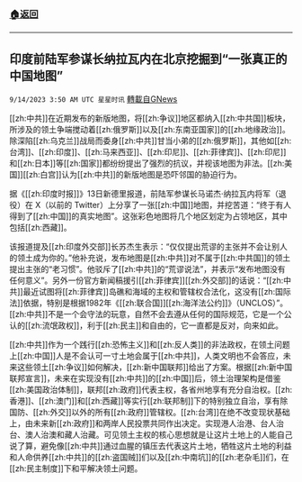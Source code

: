###  [:house:返回](README.md)
---


## 印度前陆军参谋长纳拉瓦内在北京挖掘到“一张真正的中国地图”
`9/14/2023 3:50 AM UTC 星星时讯` [轉載自GNews](https://gnews.org/articles/1688123)

[[zh:中共]]在近期发布的新版地图，将[[zh:争议]]地区都纳入[[zh:中共国]]板块，所涉及的领土争端搅动着[[zh:俄罗斯]]以及[[zh:东南亚国家]]的[[zh:地缘政治]]。除深陷[[zh:乌克兰]]战局而委身[[zh:中共]]甘当小弟的[[zh:俄罗斯]]，其他如[[zh:台湾]]、[[zh:印度]]、[[zh:马来西亚]]、[[zh:印尼]]、[[zh:菲律宾]]、[[zh:印尼]]和[[zh:日本]]等[[zh:国家]]都纷纷提出了强烈的抗议，并视该地图为非法。[[zh:美国]][[zh:白宫]]认为[[zh:中共]]的新版地图是恐吓邻国的胁迫行为。

  

据《[[zh:印度时报]]》13日新德里报道，前陆军参谋长马诺杰·纳拉瓦内将军（退役）在 X（以前的 Twitter）上分享了一张[[zh:中国]]地图，并挖苦道：“终于有人得到了[[zh:中国]]的真实地图”。这张彩色地图将几个地区划定为占领地区，其中包括[[zh:西藏]]。

  

该报道提及[[zh:印度外交部]]长苏杰生表示：“仅仅提出荒谬的主张并不会让别人的领土成为你的。”他补充说，发布地图是[[zh:中共]]对不属于[[zh:中共国]]的领土提出主张的“老习惯”。他驳斥了[[zh:中共]]的“荒谬说法”，并表示“发布地图没有任何意义”。另外一份官方新闻稿援引[[zh:菲律宾]][[zh:外交部]]的话说：“[[zh:中共]]最近试图将[[zh:菲律宾]]岛礁和海域的主权和管辖权合法化，这没有[[zh:国际法]]依据，特别是根据1982年《[[zh:联合国]][[zh:海洋法公约]]》（UNCLOS）”。[[zh:中共]]不是一个会守法的玩意，自然不会去遵从任何的国际规范，它是一个公认的[[zh:流氓政权]]，利于[[zh:民主]]和自由的，它一直都是反对，向来如此。

  

[[zh:中共]]作为一个践行[[zh:恐怖主义]]和[[zh:反人类]]的非法政权，在领土问题上[[zh:中国]]人是不会认可一寸土地会属于[[zh:中共]]，人类文明也不会答应，未来这些领土[[zh:争议]]如何解决，[[zh:新中国联邦]]给出了方案。根据[[zh:新中国联邦宣言]]，未来在实现没有[[zh:中共]]的[[zh:中国]]后，领土治理架构是借鉴[[zh:美国政治体制]]，联邦[[zh:政府]]代表主权，各省州地享有充分自治权。[[zh:香港]]、[[zh:澳门]]和[[zh:西藏]]等实行[[zh:联邦制]]下的特别独立自治，享有除国防、[[zh:外交]]以外的所有[[zh:政府]]管辖权。[[zh:台湾]]在绝不改变现状基础上，由未来新[[zh:政府]]和两岸人民投票共同作出决定。实现港人治港、台人治台、澳人治澳和藏人治藏。可见领土主权的核心思想就是让这片土地上的人能自己说了算，避免像[[zh:中共]]通过血腥的镇压去代表这片土地，牺牲这片土地的利益和人命供养[[zh:中共]]的[[zh:盗国贼]]们以及[[zh:中南坑]]的[[zh:老杂毛]]们，在[[zh:民主制度]]下和平解决领土问题。
